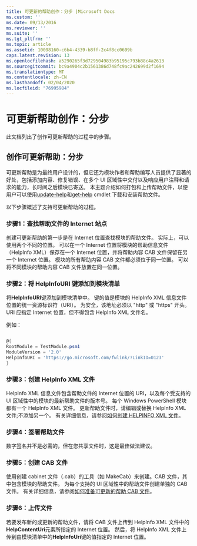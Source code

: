 ```yaml
---
title: 可更新的帮助创作：分步 |Microsoft Docs
ms.custom: ''
ms.date: 09/13/2016
ms.reviewer: ''
ms.suite: ''
ms.tgt_pltfrm: ''
ms.topic: article
ms.assetid: 10098160-c6b4-4339-b8ff-2c4f8cc0699b
caps.latest.revision: 13
ms.openlocfilehash: a5290265f3d729504983b95195c793b88c4a2613
ms.sourcegitcommit: bc9a4904c2b1561386d748fc9ac242699d2f1694
ms.translationtype: MT
ms.contentlocale: zh-CN
ms.lasthandoff: 02/04/2020
ms.locfileid: "76995984"
---
```

# <a name="updatable-help-authoring-step-by-step"></a>可更新帮助创作：分步

此文档列出了创作可更新帮助的过程中的步骤。

## <a name="authoring-updatable-help-step-by-step"></a>创作可更新帮助：分步

可更新帮助是为最终用户设计的，但它还为模块作者和帮助编写人员提供了显著的好处，包括添加内容、修复错误、在多个 UI 区域性中交付以及响应用户注释和请求的能力，长时间之后模块已寄送。 本主题介绍如何打包和上传帮助文件，以便用户可以使用[update-help](/powershell/module/Microsoft.PowerShell.Core/Update-Help)和[get-help](/powershell/module/Microsoft.PowerShell.Core/Save-Help) cmdlet 下载和安装帮助文件。

以下步骤概述了支持可更新帮助的过程。

### <a name="step-1-find-an-internet-site-for-your-help-files"></a>步骤1：查找帮助文件的 Internet 站点

创建可更新帮助的第一步是在 Internet 位置查找模块的帮助文件。 实际上，可以使用两个不同的位置。 可以在一个 Internet 位置将模块的帮助信息文件（HelpInfo XML）保存在一个 Internet 位置，并将帮助内容 CAB 文件保留在另一个 Internet 位置。 模块的所有帮助内容 CAB 文件都必须位于同一位置。 可以将不同模块的帮助内容 CAB 文件放置在同一位置。

### <a name="step-2-add-a-helpinfouri-key-to-your-module-manifest"></a>步骤2：将 HelpInfoURI 键添加到模块清单

将**HelpInfoURI**键添加到模块清单中。 键的值是模块的 HelpInfo XML 信息文件位置的统一资源标识符（URI）。 为安全，该地址必须以 "http" 或 "https" 开头。 URI 应指定 Internet 位置，但不得包含 HelpInfo XML 文件名。

例如：

```powershell

@{
RootModule = TestModule.psm1
ModuleVersion = '2.0'
HelpInfoURI = 'https://go.microsoft.com/fwlink/?LinkID=0123'
}
```

### <a name="step-3-create-a-helpinfo-xml-file"></a>步骤3：创建 HelpInfo XML 文件

HelpInfo XML 信息文件包含帮助文件的 Internet 位置的 URI，以及每个受支持的 UI 区域性中的模块的最新帮助文件的版本号。 每个 Windows PowerShell 模块都有一个 HelpInfo XML 文件。 更新帮助文件时，请编辑或替换 HelpInfo XML 文件;不添加另一个。 有关详细信息，请参阅[如何创建 HELPINFO XML 文件](./how-to-create-a-helpinfo-xml-file.md)。

### <a name="step-4-sign-your-help-files"></a>步骤4：签署帮助文件

数字签名并不是必需的，但在您共享文件时，这是最佳做法建议。

### <a name="step-5-create-cab-files"></a>步骤5：创建 CAB 文件

使用创建 cabinet 文件（.cab）的工具（如 MakeCab）来创建。CAB 文件，其中包含模块的帮助文件。 为每个支持的 UI 区域性中的帮助文件创建单独的 CAB 文件。 有关详细信息，请参阅[如何准备可更新的帮助 CAB 文件](./how-to-prepare-updatable-help-cab-files.md)。

### <a name="step-6-upload-your-files"></a>步骤6：上传文件

若要发布新的或更新的帮助文件，请将 CAB 文件上传到 HelpInfo XML 文件中的**HelpContentUri**元素所指定的 Internet 位置。 然后，将 HelpInfo XML 文件上传到由模块清单中的**HelpInfoUri**键的值指定的 Internet 位置。
